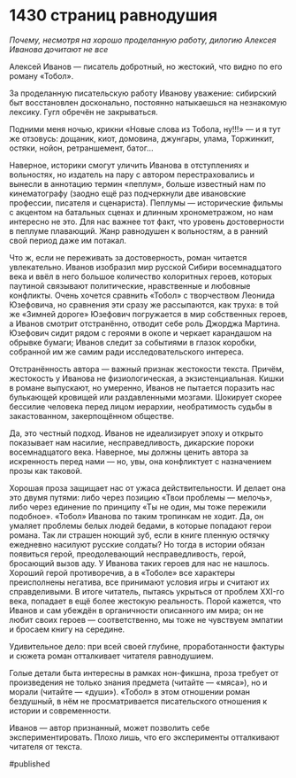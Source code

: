 
# 1430 страниц равнодушия

_Почему, несмотря на хорошо проделанную работу, дилогию Алексея Иванова дочитают не все_

Алексей Иванов — писатель добротный, но жестокий, что видно по его роману «Тобол».

За проделанную писательскую работу Иванову уважение: сибирский быт восстановлен досконально, постоянно натыкаешься на незнакомую лексику. Гугл обречён не закрываться.

Подними меня ночью, крикни «Новые слова из Тобола, ну!!!» — и я тут же отзовусь: дощаник, киот, домовина, джунгары, улама, Торжинкит, остяки, нойон, ретраншемент, батог…

Наверное, историки смогут уличить Иванова в отступлениях и вольностях, но издатель на пару с автором перестраховались и вынесли в аннотацию термин «пеплум», больше известный нам по кинематографу (заодно ещё раз подчеркнули две ивановские профессии, писателя и сценариста). Пеплумы — исторические фильмы с акцентом на батальных сценах и длинным хронометражом, но нам интересно не это. Для нас важнее тот факт, что уровень достоверности в пеплуме плавающий. Жанр равнодушен к вольностям, а в ранний свой период даже им потакал.

Что ж, если не переживать за достоверность, роман читается увлекательно. Иванов изобразил мир русской Сибири восемнадцатого века и ввёл в него большое количество колоритных героев, которых паутиной связывают политические, нравственные и любовные конфликты. Очень хочется сравнить «Тобол» с творчеством Леонида Юзефовича, но сравнения эти сразу же рассыпаются, как труха: в той же «Зимней дороге» Юзефович погружается в мир собственных героев, а Иванов смотрит отстранённо, отводит себе роль Джорджа Мартина. Юзефович сидит рядом с героями в окопе и черкает карандашом на обрывке бумаги; Иванов следит за событиями в глазок коробки, собранной им же самим ради исследовательского интереса.

Отстранённость автора — важный признак жестокости текста. Причём, жестокость у Иванова не физиологическая, а экзистенциальная. Кишки в романе выпускают, но умеренно, Иванов не пытается поразить нас булькающей кровищей или раздавленными мозгами. Шокирует скорее бессилие человека перед лицом иерархии, необратимость судьбы в закастованном, закерпощённом обществе.

Да, это честный подход. Иванов не идеализирует эпоху и открыто показывает нам насилие, несправедливость, дикарские пороки восемнадцатого века. Наверное, мы должны ценить автора за искренность перед нами — но, увы, она конфликтует с назначением прозы как таковой.

Хорошая проза защищает нас от ужаса действительности. И делает она это двумя путями: либо через позицию «Твои проблемы — мелочь», либо через единение по принципу «Ты не один, мы тоже пережили подобное». «Тобол» Иванова по таким тропинкам не ходит. Да, он умаляет проблемы белых людей бедами, в которые попадают герои романа. Так ли страшен ноющий зуб, если в книге пленную остячку ежедневно насилуют русские солдаты? Но тогда в истории обязан появиться герой, преодолевающий несправедливость, герой, бросающий вызов аду. У Иванова таких героев для нас не нашлось. Хороший герой противоречив, а в «Тоболе» все характеры преисполнены негатива, все принимают условия игры и считают их справделивыми. В итоге читатель, пытаясь укрыться от проблем XXI-го века, попадает в ещё более жестокую реальность. Порой кажется, что Иванов и сам убеждён в органичности описанного им мира; он не любит своих героев — соответственно, мы тоже не чувствуем эмпатии и бросаем книгу на середине.

Удивительное дело: при всей своей глубине, проработанности фактуры и сюжета роман отталкивает читателя равнодушием. 

Голые детали быта интересны в рамках нон-фикшна, проза требует от произведения не только знания предмета (читайте — «мяса»), но и морали (читайте — «души»). «Тобол» в этом отношении роман бездушный, в нём не просматривается писательского отношения к истории и современности.

Иванов — автор признанный, может позволить себе экспериментировать. Плохо лишь, что его эксперименты отталкивают читателя от текста.

#published